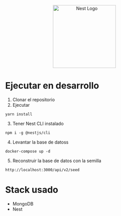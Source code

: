 <p align="center">
  <a href="http://nestjs.com/" target="blank"><img src="https://nestjs.com/img/logo-small.svg" width="200" alt="Nest Logo" /></a>
</p>

# Ejecutar en desarrollo
1. Clonar el repositorio
2. Ejecutar
```
yarn install
```
3. Tener Nest CLI instalado
```
npm i -g @nestjs/cli
```
4. Levantar la base de datoss
```
docker-compose up -d
```
5. Reconstruir la base de datos con la semilla
```
http://localhost:3000/api/v2/seed
```
# Stack usado
* MongoDB
* Nest
